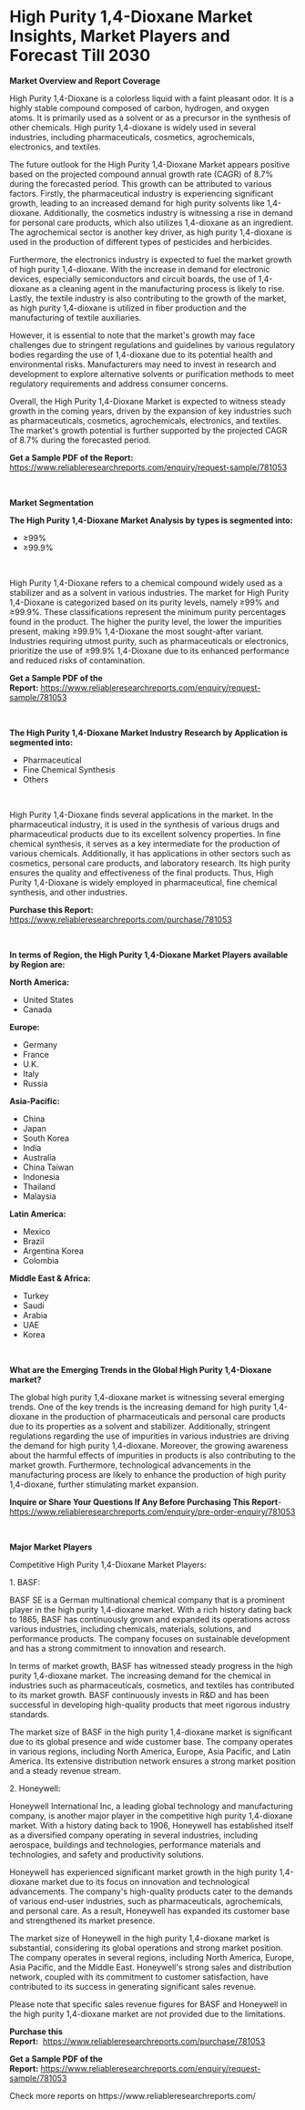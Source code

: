 <p><h1>High Purity 1,4-Dioxane Market Insights, Market Players and Forecast Till 2030</h1></p><p><strong>Market Overview and Report Coverage</strong></p>
<p><p>High Purity 1,4-Dioxane is a colorless liquid with a faint pleasant odor. It is a highly stable compound composed of carbon, hydrogen, and oxygen atoms. It is primarily used as a solvent or as a precursor in the synthesis of other chemicals. High purity 1,4-dioxane is widely used in several industries, including pharmaceuticals, cosmetics, agrochemicals, electronics, and textiles.</p><p>The future outlook for the High Purity 1,4-Dioxane Market appears positive based on the projected compound annual growth rate (CAGR) of 8.7% during the forecasted period. This growth can be attributed to various factors. Firstly, the pharmaceutical industry is experiencing significant growth, leading to an increased demand for high purity solvents like 1,4-dioxane. Additionally, the cosmetics industry is witnessing a rise in demand for personal care products, which also utilizes 1,4-dioxane as an ingredient. The agrochemical sector is another key driver, as high purity 1,4-dioxane is used in the production of different types of pesticides and herbicides.</p><p>Furthermore, the electronics industry is expected to fuel the market growth of high purity 1,4-dioxane. With the increase in demand for electronic devices, especially semiconductors and circuit boards, the use of 1,4-dioxane as a cleaning agent in the manufacturing process is likely to rise. Lastly, the textile industry is also contributing to the growth of the market, as high purity 1,4-dioxane is utilized in fiber production and the manufacturing of textile auxiliaries.</p><p>However, it is essential to note that the market's growth may face challenges due to stringent regulations and guidelines by various regulatory bodies regarding the use of 1,4-dioxane due to its potential health and environmental risks. Manufacturers may need to invest in research and development to explore alternative solvents or purification methods to meet regulatory requirements and address consumer concerns.</p><p>Overall, the High Purity 1,4-Dioxane Market is expected to witness steady growth in the coming years, driven by the expansion of key industries such as pharmaceuticals, cosmetics, agrochemicals, electronics, and textiles. The market's growth potential is further supported by the projected CAGR of 8.7% during the forecasted period.</p></p>
<p><strong>Get a Sample PDF of the Report:</strong> <a href="https://www.reliableresearchreports.com/enquiry/request-sample/781053">https://www.reliableresearchreports.com/enquiry/request-sample/781053</a></p>
<p>&nbsp;</p>
<p><strong>Market Segmentation</strong></p>
<p><strong>The High Purity 1,4-Dioxane Market Analysis by types is segmented into:</strong></p>
<p><ul><li>≥99%</li><li>≥99.9%</li></ul></p>
<p>&nbsp;</p>
<p><p>High Purity 1,4-Dioxane refers to a chemical compound widely used as a stabilizer and as a solvent in various industries. The market for High Purity 1,4-Dioxane is categorized based on its purity levels, namely ≥99% and ≥99.9%. These classifications represent the minimum purity percentages found in the product. The higher the purity level, the lower the impurities present, making ≥99.9% 1,4-Dioxane the most sought-after variant. Industries requiring utmost purity, such as pharmaceuticals or electronics, prioritize the use of ≥99.9% 1,4-Dioxane due to its enhanced performance and reduced risks of contamination.</p></p>
<p><strong>Get a Sample PDF of the Report:</strong>&nbsp;<a href="https://www.reliableresearchreports.com/enquiry/request-sample/781053">https://www.reliableresearchreports.com/enquiry/request-sample/781053</a></p>
<p>&nbsp;</p>
<p><strong>The High Purity 1,4-Dioxane Market Industry Research by Application is segmented into:</strong></p>
<p><ul><li>Pharmaceutical</li><li>Fine Chemical Synthesis</li><li>Others</li></ul></p>
<p>&nbsp;</p>
<p><p>High Purity 1,4-Dioxane finds several applications in the market. In the pharmaceutical industry, it is used in the synthesis of various drugs and pharmaceutical products due to its excellent solvency properties. In fine chemical synthesis, it serves as a key intermediate for the production of various chemicals. Additionally, it has applications in other sectors such as cosmetics, personal care products, and laboratory research. Its high purity ensures the quality and effectiveness of the final products. Thus, High Purity 1,4-Dioxane is widely employed in pharmaceutical, fine chemical synthesis, and other industries.</p></p>
<p><strong>Purchase this Report:</strong>&nbsp; <a href="https://www.reliableresearchreports.com/purchase/781053">https://www.reliableresearchreports.com/purchase/781053</a></p>
<p>&nbsp;</p>
<p><strong>In terms of Region, the High Purity 1,4-Dioxane Market Players available by Region are:</strong></p>
<p>
    <p> <strong> North America: </strong>
        <ul>
            <li>United States</li>
            <li>Canada</li>
        </ul>
        </p> 
    <p> <strong> Europe: </strong>
        <ul>
            <li>Germany</li>
            <li>France</li>
            <li>U.K.</li>
            <li>Italy</li>
            <li>Russia</li>
        </ul>
        </p> 
    <p> <strong> Asia-Pacific: </strong>
        <ul>
            <li>China</li>
            <li>Japan</li>
            <li>South Korea</li>
            <li>India</li>
            <li>Australia</li>
            <li>China Taiwan</li>
            <li>Indonesia</li>
            <li>Thailand</li>
            <li>Malaysia</li>
        </ul>
        </p> 
    <p> <strong> Latin America: </strong>
        <ul>
            <li>Mexico</li>
            <li>Brazil</li>
            <li>Argentina Korea</li>
            <li>Colombia</li>
        </ul>
        </p> 
    <p> <strong> Middle East & Africa: </strong>
        <ul>
            <li>Turkey</li>
            <li>Saudi</li>
            <li>Arabia</li>
            <li>UAE</li>
            <li>Korea</li>
        </ul>
    </p>
    </p>
<p>&nbsp;</p>
<p><strong>What are the Emerging Trends in the Global High Purity 1,4-Dioxane market?</strong></p>
<p><p>The global high purity 1,4-dioxane market is witnessing several emerging trends. One of the key trends is the increasing demand for high purity 1,4-dioxane in the production of pharmaceuticals and personal care products due to its properties as a solvent and stabilizer. Additionally, stringent regulations regarding the use of impurities in various industries are driving the demand for high purity 1,4-dioxane. Moreover, the growing awareness about the harmful effects of impurities in products is also contributing to the market growth. Furthermore, technological advancements in the manufacturing process are likely to enhance the production of high purity 1,4-dioxane, further stimulating market expansion.</p></p>
<p><strong>Inquire or Share Your Questions If Any Before Purchasing This Report</strong>- <a href="https://www.reliableresearchreports.com/enquiry/pre-order-enquiry/781053">https://www.reliableresearchreports.com/enquiry/pre-order-enquiry/781053</a></p>
<p>&nbsp;</p>
<p><strong>Major Market Players</strong></p>
<p><p>Competitive High Purity 1,4-Dioxane Market Players:</p><p>1. BASF:</p><p>BASF SE is a German multinational chemical company that is a prominent player in the high purity 1,4-dioxane market. With a rich history dating back to 1865, BASF has continuously grown and expanded its operations across various industries, including chemicals, materials, solutions, and performance products. The company focuses on sustainable development and has a strong commitment to innovation and research.</p><p>In terms of market growth, BASF has witnessed steady progress in the high purity 1,4-dioxane market. The increasing demand for the chemical in industries such as pharmaceuticals, cosmetics, and textiles has contributed to its market growth. BASF continuously invests in R&D and has been successful in developing high-quality products that meet rigorous industry standards.</p><p>The market size of BASF in the high purity 1,4-dioxane market is significant due to its global presence and wide customer base. The company operates in various regions, including North America, Europe, Asia Pacific, and Latin America. Its extensive distribution network ensures a strong market position and a steady revenue stream.</p><p>2. Honeywell:</p><p>Honeywell International Inc, a leading global technology and manufacturing company, is another major player in the competitive high purity 1,4-dioxane market. With a history dating back to 1906, Honeywell has established itself as a diversified company operating in several industries, including aerospace, buildings and technologies, performance materials and technologies, and safety and productivity solutions.</p><p>Honeywell has experienced significant market growth in the high purity 1,4-dioxane market due to its focus on innovation and technological advancements. The company's high-quality products cater to the demands of various end-user industries, such as pharmaceuticals, agrochemicals, and personal care. As a result, Honeywell has expanded its customer base and strengthened its market presence.</p><p>The market size of Honeywell in the high purity 1,4-dioxane market is substantial, considering its global operations and strong market position. The company operates in several regions, including North America, Europe, Asia Pacific, and the Middle East. Honeywell's strong sales and distribution network, coupled with its commitment to customer satisfaction, have contributed to its success in generating significant sales revenue.</p><p>Please note that specific sales revenue figures for BASF and Honeywell in the high purity 1,4-dioxane market are not provided due to the limitations.</p></p>
<p><strong>Purchase this Report:</strong>&nbsp;&nbsp;<a href="https://www.reliableresearchreports.com/purchase/781053">https://www.reliableresearchreports.com/purchase/781053</a></p>
<p></p>
<p><strong>Get a Sample PDF of the Report:</strong>&nbsp;<a href="https://www.reliableresearchreports.com/enquiry/request-sample/781053">https://www.reliableresearchreports.com/enquiry/request-sample/781053</a></p>
<p>Check more reports on https://www.reliableresearchreports.com/</p>